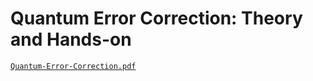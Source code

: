 # Quantum Error Correction: Theory and Hands-on

[`Quantum-Error-Correction.pdf`](qas24-quantum-error-correction.pdf)
